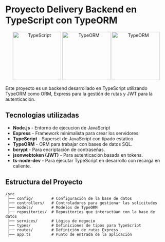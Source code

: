 # Proyecto Delivery Backend en TypeScript con TypeORM
<p align="center">
  <img src="https://raw.githubusercontent.com/remojansen/logo.ts/master/ts.png" alt="TypeScript" width="150" />
  <img src="https://avatars.githubusercontent.com/u/20165699?s=200&v=4" alt="TypeORM" width="150" />
  <img src="https://www.angularminds.com/tech-logos/nodejs-logo.svg" alt="TypeORM" width="150" />
  
</p>

Este proyecto es un backend desarrollado en TypeScript utilizando TypeORM como ORM, Express para la gestión de rutas y JWT para la autenticación.

## Tecnologias utilizadas

- **Node.js** - Entorno de ejecucion de JavaScript
- **Express** - Framework minimalista para crear los servidores
- **TypeScript** - Superset de JavaScript con tipado estatico
- **TypeORM** - ORM para trabajar con bases de datos SQL.
- **bcrypt** - Para encriptación de contraseñas.
- **jsonwebtoken (JWT)** - Para autenticación basada en tokens.
- **ts-node-dev** - Para ejecutar TypeScript en desarrollo con recarga en caliente.

## Estructura del Proyecto

```
/src
 ├── config/        # Configuración de la base de datos
 ├── controllers/   # Controladores para gestionar las solicitudes
 ├── models/        # Modelos de TypeORM
 ├── repositories/  # Repositorios que interactúan con la base de datos
 ├── services/      # Lógica de negocio
 ├── types/         # Definiciones de tipos para TypeScript
 ├── routes/        # Definición de rutas Express
 ├── app.ts         # Punto de entrada de la aplicación
```